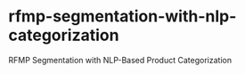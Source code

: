 # rfmp-segmentation-with-nlp-categorization
RFMP Segmentation with NLP-Based Product Categorization
